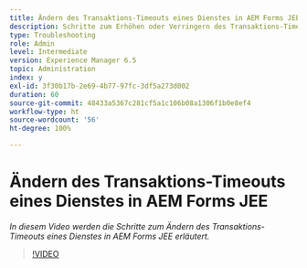 ```yaml
---
title: Ändern des Transaktions-Timeouts eines Dienstes in AEM Forms JEE
description: Schritte zum Erhöhen oder Verringern des Transaktions-Timeouts eines Dienstes in AEM Forms JEE
type: Troubleshooting
role: Admin
level: Intermediate
version: Experience Manager 6.5
topic: Administration
index: y
exl-id: 3f30b17b-2e69-4b77-97fc-3df5a273d002
duration: 60
source-git-commit: 48433a5367c281cf5a1c106b08a1306f1b0e8ef4
workflow-type: ht
source-wordcount: '56'
ht-degree: 100%

---
```


# Ändern des Transaktions-Timeouts eines Dienstes in AEM Forms JEE

*In diesem Video werden die Schritte zum Ändern des Transaktions-Timeouts eines Dienstes in AEM Forms JEE erläutert.*

>[!VIDEO](https://video.tv.adobe.com/v/335495?quality=12&learn=on)
